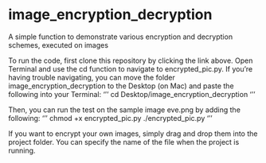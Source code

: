 # image_encryption_decryption
A simple function to demonstrate various encryption and decryption schemes, executed on images

To run the code, first clone this repository by clicking the link above. Open Terminal and use the cd function to navigate to encrypted_pic.py. If you’re having trouble navigating, you can move the folder image_encryption_decryption to the Desktop (on Mac) and paste the following into your Terminal:
‘’’
cd Desktop/image_encryption_decryption
‘’’

Then, you can run the test on the sample image eve.png by adding the following:
‘’’
chmod +x encrypted_pic.py
./encrypted_pic.py
‘’’

If you want to encrypt your own images, simply drag and drop them into the project folder. You can specify the name of the file when the project is running.
